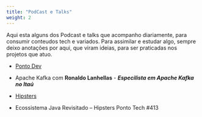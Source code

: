 ```yaml
---
title: "PodCast e Talks"
weight: 2
---
```


Aqui esta alguns dos Podcast e talks que acompanho diariamente, para consumir conteudos tech e variados. Para assimilar e estudar algo, sempre deixo anotações por aqui, que viram ideias, para ser praticadas nos projetos que atuo.


- [Ponto Dev](https://pontodev.io/)
- Apache Kafka com **Ronaldo Lanhellas** - ***Especilista em Apache Kafka no Itaú***

- [Hipsters](https://www.hipsters.tech/)
- Ecossistema Java Revisitado – Hipsters Ponto Tech #413
